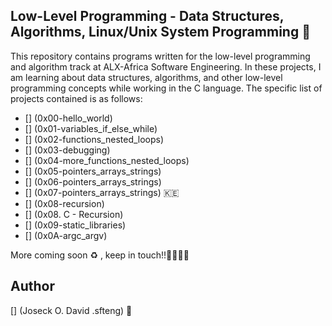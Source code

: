 Low-Level Programming - Data Structures, Algorithms, Linux/Unix System Programming 🦜
------------------------------------------------------------------------------------------------------------------------------------------------------------------------------------------------------------------------------------------------

This repository contains programs written for the low-level programming and algorithm track at ALX-Africa Software Engineering. In these projects, I am learning about data structures, algorithms, and other low-level programming concepts while working in the C language. The specific list of projects contained is as follows:


* [] (0x00-hello_world)
* [] (0x01-variables_if_else_while)
* [] (0x02-functions_nested_loops)
* [] (0x03-debugging)
* [] (0x04-more_functions_nested_loops)
* [] (0x05-pointers_arrays_strings)
* [] (0x06-pointers_arrays_strings)
* [] (0x07-pointers_arrays_strings) 🇰🇪
* [] (0x08-recursion)
* [] (0x08. C - Recursion)
* [] (0x09-static_libraries)
* [] (0x0A-argc_argv)

More coming soon ♻️ , keep in touch!!🚀🚀🇰🇪


Author
-----------------------------------------------------------------------------------------------------------------------------------------------------------------------------------------

[] (Joseck O. David .sfteng) 🐧
